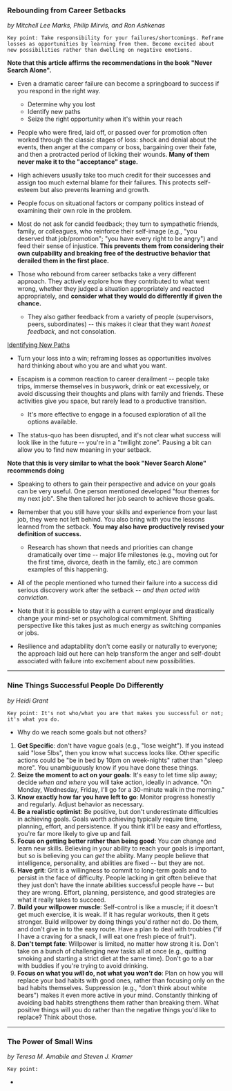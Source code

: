 <h3>Rebounding from Career Setbacks</h3>
<i>by Mitchell Lee Marks, Philip Mirvis, and Ron Ashkenas</i>

`Key point: Take responsibility for your failures/shortcomings. Reframe losses as opportunities by learning from them.
Become excited about new possibilities rather than dwelling on negative emotions.`

<b>Note that this article affirms the recommendations in the book "Never Search Alone".</b>

* Even a dramatic career failure can become a springboard to success if you respond in the right way.
	* Determine why you lost
	* Identify new paths
	* Seize the right opportunity when it's within your reach


* People who were fired, laid off, or passed over for promotion often worked through the classic stages of loss: shock
and denial about the events, then anger at the company or boss, bargaining over their fate, and then a protracted period
of licking their wounds. <b>Many of them never make it to the "acceptance" stage.</b>


* High achievers usually take too much credit for their successes and assign too much external blame for their failures.
This protects self-esteem but also prevents learning and growth.
* People focus on situational factors or company politics instead of examining their own role in the problem.


* Most do not ask for candid feedback; they turn to sympathetic friends, family, or colleagues, who reinforce their self-image (e.g., "you deserved that job/promotion"; "you have every right to be angry") and feed their sense of injustice. <b>This prevents them from considering their own culpability and breaking free of the destructive behavior that derailed them in the first place.</b>


* Those who rebound from career setbacks take a very different approach. They actively explore how they contributed to
what went wrong, whether they judged a situation appropriately and reacted appropriately, and <b>consider what they
would do differently if given the chance.</b>
	* They also gather feedback from a variety of people (supervisors, peers, subordinates) -- this makes it clear 
      that they want <i>honest feedback</i>, and not consolation.


<u>Identifying New Paths</u>
* Turn your loss into a win; reframing losses as opportunities involves hard thinking about who you are and what you want.
* Escapism is a common reaction to career derailment -- people take trips, immerse themselves in busywork, drink or eat
excessively, or avoid discussing their thoughts and plans with family and friends. These activities give you space, but
rarely lead to a productive transition. 
	* It's more effective to engage in a focused exploration of all the options available.


* The status-quo has been disrupted, and it's not clear what success will look like in the future -- you're in a
"twilight zone". Pausing a bit can allow you to find new meaning in your setback.


<b>Note that this is very similar to what the book "Never Search Alone" recommends doing</b>
* Speaking to others to gain their perspective and advice on your goals can be very useful. One person mentioned
developed "four themes for my next job". She then tailored her job search to achieve those goals.


* Remember that you still have your skills and experience from your last job, they were not left behind. You also bring
with you the lessons learned from the setback. <b>You may also have productively revised your definition of success.</b>
	* Research has shown that needs and priorities can change dramatically over time -- major life milestones (e.g.,
  moving out for the first time, divorce, death in the family, etc.) are common examples of this happening.


* All of the people mentioned who turned their failure into a success did serious discovery work after the setback --
<i>and then acted with conviction</i>. 
* Note that it is possible to stay with a current employer and drastically change your mind-set or psychological
commitment. Shifting perspective like this takes just as much energy as switching companies or jobs.


* Resilience and adaptability don't come easily or naturally to everyone; the approach laid out here can help transform
the anger and self-doubt associated with failure into excitement about new possibilities.

---

<h3>Nine Things Successful People Do Differently</h3>
<i>by Heidi Grant</i>

`Key point: It's not who/what you are that makes you successful or not; it's what you do.`

* Why do we reach some goals but not others?

1. <b>Get Specific</b>: don't have vague goals (e.g., "lose weight"). If you instead said "lose 5lbs", then you know what
success looks like. Other specific actions could be "be in bed by 10pm on week-nights" rather than "sleep more". You
unambiguously know if you have done these things.
2. <b>Seize the moment to act on your goals</b>: It's easy to let time slip away; decide <i>when and where</i> you 
will take action, ideally in advance. "On Monday, Wednesday, Friday, I'll go for a 30-minute walk in the morning."
3. <b>Know exactly how far you have left to go</b>: Monitor progress honestly and regularly. Adjust behavior as necessary.
4. <b>Be a realistic optimist</b>: Be positive, but don't underestimate difficulties in achieving goals. Goals worth achieving
typically require time, planning, effort, and persistence. If you think it'll be easy and effortless, you're far more
likely to give up and fail.
5. <b>Focus on getting better rather than being good</b>: You <i>can</i> change and learn new skills. Believing in your ability
to reach your goals is important, but so is believing you can <i>get</i> the ability. Many people believe that intelligence,
personality, and abilities are fixed -- but they are not.
6. <b>Have grit</b>: Grit is a willingness to commit to long-term goals and to persist in the face of difficulty.
People lacking in grit often believe that they just don't have the innate abilities successful people have -- but they are wrong.
Effort, planning, persistence, and good strategies are what it really takes to succeed.
7. <b>Build your willpower muscle</b>: Self-control is like a muscle; if it doesn't get much exercise, it is weak. If it has
regular workouts, then it gets stronger. Build willpower by doing things you'd rather not do. Do them, and don't give in to the
easy route. Have a plan to deal with troubles ("if I have a craving for a snack, I will eat one fresh piece of fruit").
8. <b>Don't tempt fate</b>: Willpower is limited, no matter how strong it is. Don't take on a bunch of challenging new tasks
all at once (e.g., quitting smoking and starting a strict diet at the same time). Don't go to a bar with buddies if you're trying
to avoid drinking.
9. <b>Focus on what you <i>will</i> do, not what you <i>won't</i> do</b>: Plan on how you will replace your bad habits with good ones,
rather than focusing only on the bad habits themselves. Suppression (e.g., "don't think about white bears") makes it even more active
in your mind. Constantly thinking of avoiding bad habits strengthens them rather than breaking them. What positive things will you do rather
than the negative things you'd like to replace? Think about those.

---
<h3>The Power of Small Wins</h3>
<i>by Teresa M. Amabile and Steven J. Kramer</i>

`Key point: `

* 
